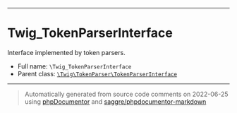 ***

# Twig_TokenParserInterface

Interface implemented by token parsers.



* Full name: `\Twig_TokenParserInterface`
* Parent class: [`\Twig\TokenParser\TokenParserInterface`](./Twig/TokenParser/TokenParserInterface.md)






***
> Automatically generated from source code comments on 2022-06-25 using [phpDocumentor](http://www.phpdoc.org/) and [saggre/phpdocumentor-markdown](https://github.com/Saggre/phpDocumentor-markdown)
